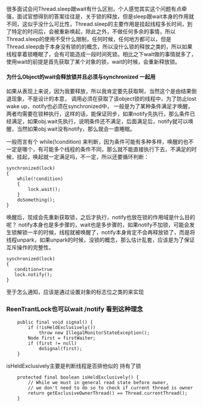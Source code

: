 很多面试会问Thread.sleep跟wait有什么区别，个人感觉其实这个问题有点牵强，面试官想得到的答案往往是，关于锁的释放，但是sleep跟wait本身的作用就不同，这似乎没什么可比性，Thread.sleep的主要作用是挂起线程多长时间，到了特定的时间后，会被重新唤起，除此之外，不做任何多余的事情，所以Thread.sleep的使用不受什么限制，任何时候，任何地方都可以，但是Thread.sleep由于本身没有锁的的概念，所以没什么锁的释放之类的，所以如果线程拿着锁睡眠了，会有可能造成一段时间死锁。相比之下wait做的事情就多了，使用wait的前提是首先获取了某个对象的锁，wait的时候，会重新释放锁。

####  为什么Object的wait会释放锁并且必须与synchronized 一起用

如果从表现上来说，因为我要释放，所以我肯定要先获取啊，当然这个是由结果倒退现象，不是设计的本意，  调用必须在获取了该object锁的线程中，为了防止lost wake up，notify也必须在synchronized中， 一般是为了某种条件满足才唤醒，两者均需要在锁种执行，这样的话，能保证同步，如果notify先执行，那么条件已经满足，如果obj.wait先执行，说明条件还不满足，后面满足后，notify就可以唤醒，当然如果obj.wait没有notify，那么就会一直睡眠。

一般而言有个  while(!condition)  来判断，因为条件可能有多种多样，唤醒的也不一定是哪个，有可能多个线程的条件不同，那么就不能直接执行下去，不满足的时候，挂起，唤起就一定满足吗，不一定，所以还要循环判断：

	synchronized(lock)  
	{  
	    while(!condition)  
	    {  
	        lock.wait();  
	    }  
	    doSomething();  
	}  

唤醒后，现成会先重新获取锁，之后才执行，notify也放在锁的作用域是什么目的呢？ notify本身也是多步骤的，wait也是多步骤的，如果notify不加锁，可能会发生锁解锁一半的时候，线程就被唤醒了，notify本身肯定不会再释放锁了，而是将线程unpark，如果unpark的时候，没锁的概念，那么估计乱套，应该是为了保证互斥操作的完整性。
 
	synchronized(lock)  
	{  
	   condition=true
	   lock.notify();  
	} 
 
 至于怎么通知，应该是通过设置对象的标志位之类的来实现
 
### ReenTrantLock也可以wait /notify 看到这种理念

        public final void signal() {
            if (!isHeldExclusively())
                throw new IllegalMonitorStateException();
            Node first = firstWaiter;
            if (first != null)
                doSignal(first);
        }
      
  isHeldExclusively主要是判断线程是否排他似的 持有了锁
        
        protected final boolean isHeldExclusively() {
            // While we must in general read state before owner,
            // we don't need to do so to check if current thread is owner
            return getExclusiveOwnerThread() == Thread.currentThread();
        }
        
        